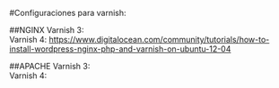 #Configuraciones para varnish:  

##NGINX
Varnish 3:  
Varnish 4: https://www.digitalocean.com/community/tutorials/how-to-install-wordpress-nginx-php-and-varnish-on-ubuntu-12-04  

##APACHE
Varnish 3:  
Varnish 4:
